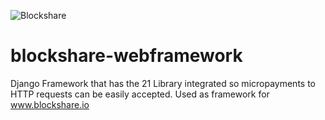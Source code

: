 ![Blockshare](https://machine-payable.herokuapp.com/static/img/logo-small.ico)

# blockshare-webframework
Django Framework that has the 21 Library integrated so micropayments to HTTP requests can be easily accepted. Used as framework for www.blockshare.io
